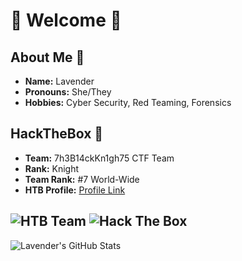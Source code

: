# 💜 Welcome 💜

## About Me 💙 

- **Name:**       Lavender
- **Pronouns:**   She/They
- **Hobbies:**  Cyber Security, Red Teaming, Forensics

## HackTheBox 💚 

- **Team:**     7h3B14ckKn1gh75 CTF Team
- **Rank:**     Knight
- **Team Rank:**    #7 World-Wide
- **HTB Profile:** [Profile Link](https://app.hackthebox.com/profile/414033)

![HTB Team](https://www.hackthebox.com/badge/team/image/3804)
![Hack The Box](http://www.hackthebox.eu/badge/image/414033)
---

![Lavender's GitHub Stats](https://github-readme-stats.vercel.app/api?username=Lavender-exe&show_icons=true&theme=cobalt) 
